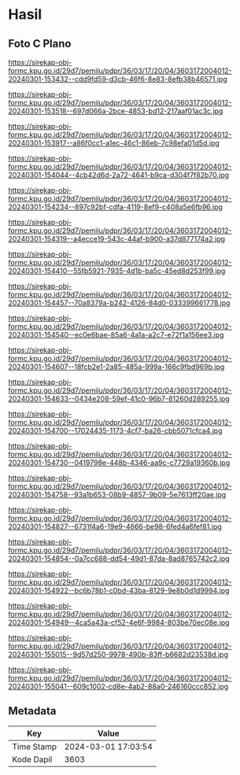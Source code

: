 # Hasil

## Foto C Plano

https://sirekap-obj-formc.kpu.go.id/29d7/pemilu/pdpr/36/03/17/20/04/3603172004012-20240301-153432--cdd9fd59-d3cb-46f6-8e83-8efb38b46571.jpg

https://sirekap-obj-formc.kpu.go.id/29d7/pemilu/pdpr/36/03/17/20/04/3603172004012-20240301-153518--697d066a-2bce-4853-bd12-217aaf01ac3c.jpg

https://sirekap-obj-formc.kpu.go.id/29d7/pemilu/pdpr/36/03/17/20/04/3603172004012-20240301-153917--a86f0cc1-a1ec-46c1-86eb-7c98efa01d5d.jpg

https://sirekap-obj-formc.kpu.go.id/29d7/pemilu/pdpr/36/03/17/20/04/3603172004012-20240301-154044--4cb42d6d-2a72-4641-b9ca-d304f7f82b70.jpg

https://sirekap-obj-formc.kpu.go.id/29d7/pemilu/pdpr/36/03/17/20/04/3603172004012-20240301-154234--897c92bf-cdfa-4119-8ef9-c408a5e6fb96.jpg

https://sirekap-obj-formc.kpu.go.id/29d7/pemilu/pdpr/36/03/17/20/04/3603172004012-20240301-154319--a4ecce19-543c-44af-b900-a37d877174a2.jpg

https://sirekap-obj-formc.kpu.go.id/29d7/pemilu/pdpr/36/03/17/20/04/3603172004012-20240301-154410--55fb5921-7935-4d1b-ba5c-45ed8d253f99.jpg

https://sirekap-obj-formc.kpu.go.id/29d7/pemilu/pdpr/36/03/17/20/04/3603172004012-20240301-154457--70a8379a-b242-4126-84d0-033399661778.jpg

https://sirekap-obj-formc.kpu.go.id/29d7/pemilu/pdpr/36/03/17/20/04/3603172004012-20240301-154540--ec0e6bae-85a6-4a1a-a2c7-e72f1a156ee3.jpg

https://sirekap-obj-formc.kpu.go.id/29d7/pemilu/pdpr/36/03/17/20/04/3603172004012-20240301-154607--18fcb2e1-2a85-485a-999a-166c9fbd969b.jpg

https://sirekap-obj-formc.kpu.go.id/29d7/pemilu/pdpr/36/03/17/20/04/3603172004012-20240301-154633--0434e208-59ef-41c0-96b7-81260d289255.jpg

https://sirekap-obj-formc.kpu.go.id/29d7/pemilu/pdpr/36/03/17/20/04/3603172004012-20240301-154700--17024435-1173-4cf7-ba26-cbb5071cfca4.jpg

https://sirekap-obj-formc.kpu.go.id/29d7/pemilu/pdpr/36/03/17/20/04/3603172004012-20240301-154730--0419798e-448b-4346-aa9c-c7729a19360b.jpg

https://sirekap-obj-formc.kpu.go.id/29d7/pemilu/pdpr/36/03/17/20/04/3603172004012-20240301-154758--93a1b653-08b9-4857-9b09-5e7613ff20ae.jpg

https://sirekap-obj-formc.kpu.go.id/29d7/pemilu/pdpr/36/03/17/20/04/3603172004012-20240301-154827--6731f4a6-19e9-4666-be98-6fed4a6fef81.jpg

https://sirekap-obj-formc.kpu.go.id/29d7/pemilu/pdpr/36/03/17/20/04/3603172004012-20240301-154854--0a7cc688-dd54-49d1-87da-8ad8765742c2.jpg

https://sirekap-obj-formc.kpu.go.id/29d7/pemilu/pdpr/36/03/17/20/04/3603172004012-20240301-154922--bc6b78b1-c0bd-43ba-8129-9e8b0d1d9994.jpg

https://sirekap-obj-formc.kpu.go.id/29d7/pemilu/pdpr/36/03/17/20/04/3603172004012-20240301-154949--4ca5a43a-cf52-4e6f-9984-803be70ec08e.jpg

https://sirekap-obj-formc.kpu.go.id/29d7/pemilu/pdpr/36/03/17/20/04/3603172004012-20240301-155015--9d57d250-9978-490b-83ff-b6682d23538d.jpg

https://sirekap-obj-formc.kpu.go.id/29d7/pemilu/pdpr/36/03/17/20/04/3603172004012-20240301-155041--609c1002-cd8e-4ab2-88a0-246160ccc852.jpg


## Metadata

| Key        | Value               |
| ---------- | ------------------- |
| Time Stamp | 2024-03-01 17:03:54 |
| Kode Dapil | 3603                |




